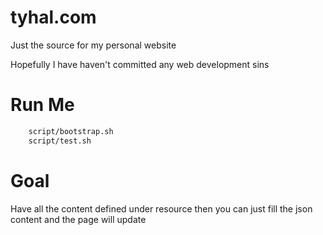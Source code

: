# tyhal.com

Just the source for my personal website

Hopefully I have haven't committed any web development sins

# Run Me

```bash
    script/bootstrap.sh
    script/test.sh
```

# Goal

Have all the content defined under resource
then you can just fill the json content and the page will update
